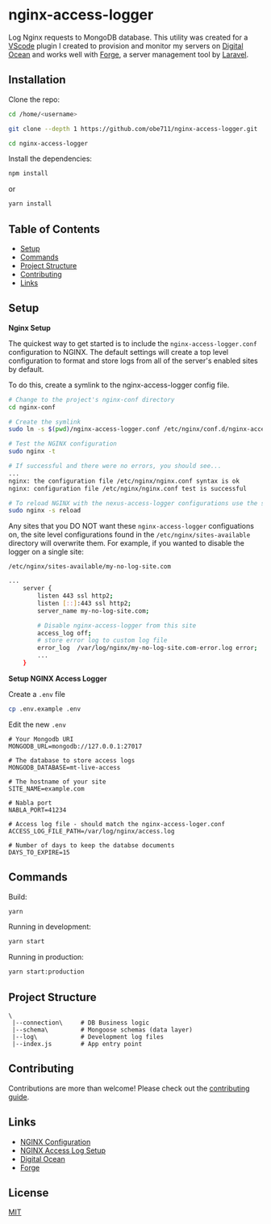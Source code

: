 # nginx-access-logger

Log Nginx requests to MongoDB database. This utility was created for a [VScode](https://code.visualstudio.com) plugin I created to provision and monitor my servers on [Digital Ocean](https://www.digitalocean.com) and works well with [Forge](https://forge.laravel.com), a server management tool by [Laravel](https://laravel.com).

## Installation

Clone the repo:

```bash
cd /home/<username>

git clone --depth 1 https://github.com/obe711/nginx-access-logger.git

cd nginx-access-logger
```

Install the dependencies:

```bash
npm install
```

or

```bash
yarn install
```

## Table of Contents

- [Setup](#setup)
- [Commands](#commands)
- [Project Structure](#project-structure)
- [Contributing](#contributing)
- [Links](#links)

## Setup

**Nginx Setup**

The quickest way to get started is to include the `nginx-access-logger.conf` configuration to NGINX. The default settings will create a top level configuration to format and store logs from all of the server's enabled sites by default.

To do this, create a symlink to the nginx-access-logger config file.

```bash
# Change to the project's nginx-conf directory
cd nginx-conf

# Create the symlink
sudo ln -s $(pwd)/nginx-access-logger.conf /etc/nginx/conf.d/nginx-access-logger.conf

# Test the NGINX configuration
sudo nginx -t

# If successful and there were no errors, you should see...
...
nginx: the configuration file /etc/nginx/nginx.conf syntax is ok
nginx: configuration file /etc/nginx/nginx.conf test is successful

# To reload NGINX with the nexus-access-logger configurations use the signal reload
sudo nginx -s reload
```

Any sites that you DO NOT want these `nginx-access-logger` configuations on, the site level configurations found in the `/etc/nginx/sites-available` directory will overwrite them. For example, if you wanted to disable the logger on a single site:

`/etc/nginx/sites-available/my-no-log-site.com`

```bash
...
    server {
        listen 443 ssl http2;
        listen [::]:443 ssl http2;
        server_name my-no-log-site.com;

        # Disable nginx-access-logger from this site
        access_log off;
        # store error log to custom log file
        error_log  /var/log/nginx/my-no-log-site.com-error.log error;
        ...
    }

```

**Setup NGINX Access Logger**

Create a `.env` file

```bash
cp .env.example .env
```

Edit the new `.env`

```
# Your Mongodb URI
MONGODB_URL=mongodb://127.0.0.1:27017

# The database to store access logs
MONGODB_DATABASE=mt-live-access

# The hostname of your site
SITE_NAME=example.com

# Nabla port
NABLA_PORT=41234

# Access log file - should match the nginx-access-loger.conf
ACCESS_LOG_FILE_PATH=/var/log/nginx/access.log

# Number of days to keep the databse documents
DAYS_TO_EXPIRE=15
```

## Commands

Build:

```bash
yarn
```

Running in development:

```bash
yarn start
```

Running in production:

```bash
yarn start:production
```

## Project Structure

```
\
 |--connection\     # DB Business logic
 |--schema\         # Mongoose schemas (data layer)
 |--log\            # Development log files
 |--index.js        # App entry point
```

## Contributing

Contributions are more than welcome! Please check out the [contributing guide](CONTRIBUTING.md).

## Links

- [NGINX Configuration](https://docs.nginx.com/nginx/admin-guide/basic-functionality/managing-configuration-files)
- [NGINX Access Log Setup](https://docs.nginx.com/nginx/admin-guide/monitoring/logging/#access_log)
- [Digital Ocean](https://www.digitalocean.com)
- [Forge](https://forge.laravel.com)

## License

[MIT](LICENSE)

